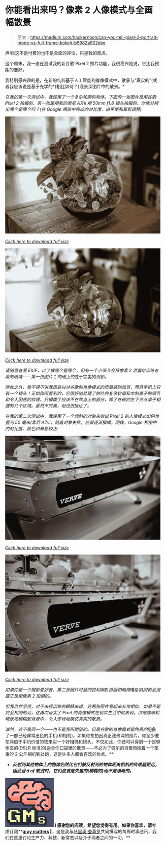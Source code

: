 # 你能看出来吗？像素 2 人像模式与全画幅散景

> 原文：<https://medium.com/hackernoon/can-you-tell-pixel-2-portrait-mode-vs-full-frame-bokeh-b5982a902dee>

声明:这不是付费的也不是全面的评论，只是我的观点。

这个周末，我一直在测试我的新谷歌 Pixel 2 照片功能，我很高兴地说，它比我预期的要好。

我特别感兴趣的是，在新的纯粹基于人工智能的肖像模式中，散景与“真实的”(或者我应该说是基于光学的*)相比如何？)浅景深图片中的散景。*

*在我的第一次测试中，我使用了一个复杂轮廓的物体。下面的一张图片是用谷歌 Pixel 2 拍摄的，另一张是用我的索尼 A7rii 用 50mm f1.8 镜头拍摄的，你能分辨出哪个是哪个吗？(在 Google 相册中完成的对比度、白平衡和晕影调整)*

*![](img/648fc76ca74983bd73f0315d87e897bc.png)*

*[Click here to download full size](https://i.imgur.com/Y8AYS94.jpg)*

*![](img/fb812995d9184407e60fc5d6707b7720.png)*

*[Click here to download full size](https://i.imgur.com/8qPyDtU.jpg)*

*请随意查看 EXIF，以了解哪个是哪个，但有一个小细节会将像素 2 泄露给训练有素的眼睛——第一张图片 [*](#1025) 的碗上的*过于完美的*倒影。*

*除此之外，我不得不说我很高兴对谷歌的肖像模式的质量感到惊讶，而且手机上只有一个镜头！正如你所看到的，它很好地处理了树叶的复杂轮廓和木制桌子的细节和令人困惑的纹理，只模糊了应该不在焦点上的部分，除了在碗的左下方与桌子相遇的几个区域。虽然不完美，但也很接近了。*

*在我的第二次测试中，我使用了一个倾斜的对象来尝试 Pixel 2 的人像模式如何堆叠到 50 毫米/索尼 A7rii，随着对象失焦，前景逐渐模糊。同样，Google 相册中的对比度、颜色和晕影校正:*

*![](img/5eb96c18f188865964d57c34688cd1ae.png)*

*[Click here to download full size](https://i.imgur.com/GvK2WXo.jpg)*

*![](img/c6b2e569e627cf99a8abea5e13653ce9.png)*

*[Click here to download full size](https://i.imgur.com/FTGUfVr.jpg)*

*如果你是一个摄影爱好者，第二张照片可疑的锐利*神韵*排版和略微*嘈杂的*阴影会泄露它是用像素 2 拍摄的。*

*但我仍然坚信，对于未经训练的眼睛来说，这两张照片看起来非常相似，如果不是完全相同的话，这再次证实了 Pixel 的肖像模式在现实生活中的表现。浓缩咖啡机精致地模糊到背景中，令人惊讶地模仿真实的散景。*

*诚然，*这不是同一个*——也不是我所期望的。但是谷歌的肖像模式是免费的*配备了一部已经非常出色的手机(和相机)。如果你想拍出真正浅景深的照片，你至少要花两倍于手机价值的钱来买一个好相机和镜头。不仅如此，你还可以得到一个足够体面的(DSLR 标准的)适合你口袋里的散景——不必为了偶尔的肖像而拖着一个笨重的 2 公斤相机到处跑，这是许多人都会喜欢的优点。**

*   ***反射到其他物体上的物体仍然比它们被反射到的物体距离相机的传感器更远，因此当 d of 较浅时，它们应该是失焦的(模糊的)而不是清晰的。***

**![I](img/c032fb245e30af9f6bcc77baaca4d147.png)  I 感谢您的阅读，希望您觉得有用。如果你喜欢，请**考虑订阅**[**gray matters**](https://graymatters.substack.com/)**🧠**，这是我与[马里奥·查莫罗](https://medium.com/u/6291e977af46?source=post_page-----b5982a902dee--------------------------------)共同撰写的每周时事通讯，我们在这里讨论生产力、科技、新常态以及介于两者之间的一切。**